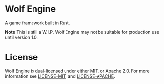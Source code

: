 # Wolf Engine

A game framework built in Rust.

**Note**  This is still a W.I.P.  Wolf Engine may not be suitable for production use until version 1.0.

# License

Wolf Engine is dual-licensed under either MIT, or Apache 2.0.  For more information see [LICENSE-MIT](LICENSE-MIT), and 
[LICENSE-APACHE](LICENSE-APACHE).
